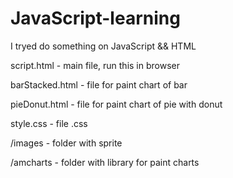 JavaScript-learning
===================

I tryed do something on JavaScript &amp;&amp; HTML

script.html - main file, run this in browser

barStacked.html - file for paint chart of bar

pieDonut.html - file for paint chart of pie with donut

style.css - file .css

/images - folder with sprite

/amcharts - folder with library for paint charts

